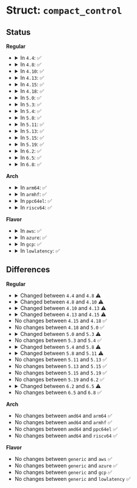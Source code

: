 # Struct: <code>compact_control</code>

## Status
<b>Regular</b>
<ul>
<li>
<details>
<summary>In <code>4.4</code>: ✅</summary>

```c
struct compact_control {
    struct list_head freepages;
    struct list_head migratepages;
    long unsigned int nr_freepages;
    long unsigned int nr_migratepages;
    long unsigned int free_pfn;
    long unsigned int migrate_pfn;
    long unsigned int last_migrated_pfn;
    enum migrate_mode mode;
    bool ignore_skip_hint;
    int order;
    const gfp_t gfp_mask;
    const int alloc_flags;
    const int classzone_idx;
    struct zone *zone;
    int contended;
};
```
</details>
</li>
<li>
<details>
<summary>In <code>4.8</code>: ✅</summary>

```c
struct compact_control {
    struct list_head freepages;
    struct list_head migratepages;
    long unsigned int nr_freepages;
    long unsigned int nr_migratepages;
    long unsigned int free_pfn;
    long unsigned int migrate_pfn;
    long unsigned int last_migrated_pfn;
    enum migrate_mode mode;
    bool ignore_skip_hint;
    bool direct_compaction;
    bool whole_zone;
    int order;
    const gfp_t gfp_mask;
    const unsigned int alloc_flags;
    const int classzone_idx;
    struct zone *zone;
    bool contended;
};
```
</details>
</li>
<li>
<details>
<summary>In <code>4.10</code>: ✅</summary>

```c
struct compact_control {
    struct list_head freepages;
    struct list_head migratepages;
    long unsigned int nr_freepages;
    long unsigned int nr_migratepages;
    long unsigned int free_pfn;
    long unsigned int migrate_pfn;
    long unsigned int last_migrated_pfn;
    enum migrate_mode mode;
    bool ignore_skip_hint;
    bool ignore_block_suitable;
    bool direct_compaction;
    bool whole_zone;
    int order;
    const gfp_t gfp_mask;
    const unsigned int alloc_flags;
    const int classzone_idx;
    struct zone *zone;
    bool contended;
};
```
</details>
</li>
<li>
<details>
<summary>In <code>4.13</code>: ✅</summary>

```c
struct compact_control {
    struct list_head freepages;
    struct list_head migratepages;
    struct zone *zone;
    long unsigned int nr_freepages;
    long unsigned int nr_migratepages;
    long unsigned int total_migrate_scanned;
    long unsigned int total_free_scanned;
    long unsigned int free_pfn;
    long unsigned int migrate_pfn;
    long unsigned int last_migrated_pfn;
    const gfp_t gfp_mask;
    int order;
    int migratetype;
    const unsigned int alloc_flags;
    const int classzone_idx;
    enum migrate_mode mode;
    bool ignore_skip_hint;
    bool ignore_block_suitable;
    bool direct_compaction;
    bool whole_zone;
    bool contended;
    bool finishing_block;
};
```
</details>
</li>
<li>
<details>
<summary>In <code>4.15</code>: ✅</summary>

```c
struct compact_control {
    struct list_head freepages;
    struct list_head migratepages;
    struct zone *zone;
    long unsigned int nr_freepages;
    long unsigned int nr_migratepages;
    long unsigned int total_migrate_scanned;
    long unsigned int total_free_scanned;
    long unsigned int free_pfn;
    long unsigned int migrate_pfn;
    long unsigned int last_migrated_pfn;
    const gfp_t gfp_mask;
    int order;
    int migratetype;
    const unsigned int alloc_flags;
    const int classzone_idx;
    enum migrate_mode mode;
    bool ignore_skip_hint;
    bool no_set_skip_hint;
    bool ignore_block_suitable;
    bool direct_compaction;
    bool whole_zone;
    bool contended;
    bool finishing_block;
};
```
</details>
</li>
<li>
<details>
<summary>In <code>4.18</code>: ✅</summary>

```c
struct compact_control {
    struct list_head freepages;
    struct list_head migratepages;
    struct zone *zone;
    long unsigned int nr_freepages;
    long unsigned int nr_migratepages;
    long unsigned int total_migrate_scanned;
    long unsigned int total_free_scanned;
    long unsigned int free_pfn;
    long unsigned int migrate_pfn;
    long unsigned int last_migrated_pfn;
    const gfp_t gfp_mask;
    int order;
    int migratetype;
    const unsigned int alloc_flags;
    const int classzone_idx;
    enum migrate_mode mode;
    bool ignore_skip_hint;
    bool no_set_skip_hint;
    bool ignore_block_suitable;
    bool direct_compaction;
    bool whole_zone;
    bool contended;
    bool finishing_block;
};
```
</details>
</li>
<li>
<details>
<summary>In <code>5.0</code>: ✅</summary>

```c
struct compact_control {
    struct list_head freepages;
    struct list_head migratepages;
    struct zone *zone;
    long unsigned int nr_freepages;
    long unsigned int nr_migratepages;
    long unsigned int total_migrate_scanned;
    long unsigned int total_free_scanned;
    long unsigned int free_pfn;
    long unsigned int migrate_pfn;
    long unsigned int last_migrated_pfn;
    const gfp_t gfp_mask;
    int order;
    int migratetype;
    const unsigned int alloc_flags;
    const int classzone_idx;
    enum migrate_mode mode;
    bool ignore_skip_hint;
    bool no_set_skip_hint;
    bool ignore_block_suitable;
    bool direct_compaction;
    bool whole_zone;
    bool contended;
    bool finishing_block;
};
```
</details>
</li>
<li>
<details>
<summary>In <code>5.3</code>: ✅</summary>

```c
struct compact_control {
    struct list_head freepages;
    struct list_head migratepages;
    unsigned int nr_freepages;
    unsigned int nr_migratepages;
    long unsigned int free_pfn;
    long unsigned int migrate_pfn;
    long unsigned int fast_start_pfn;
    struct zone *zone;
    long unsigned int total_migrate_scanned;
    long unsigned int total_free_scanned;
    short unsigned int fast_search_fail;
    short int search_order;
    const gfp_t gfp_mask;
    int order;
    int migratetype;
    const unsigned int alloc_flags;
    const int classzone_idx;
    enum migrate_mode mode;
    bool ignore_skip_hint;
    bool no_set_skip_hint;
    bool ignore_block_suitable;
    bool direct_compaction;
    bool whole_zone;
    bool contended;
    bool rescan;
};
```
</details>
</li>
<li>
<details>
<summary>In <code>5.4</code>: ✅</summary>

```c
struct compact_control {
    struct list_head freepages;
    struct list_head migratepages;
    unsigned int nr_freepages;
    unsigned int nr_migratepages;
    long unsigned int free_pfn;
    long unsigned int migrate_pfn;
    long unsigned int fast_start_pfn;
    struct zone *zone;
    long unsigned int total_migrate_scanned;
    long unsigned int total_free_scanned;
    short unsigned int fast_search_fail;
    short int search_order;
    const gfp_t gfp_mask;
    int order;
    int migratetype;
    const unsigned int alloc_flags;
    const int classzone_idx;
    enum migrate_mode mode;
    bool ignore_skip_hint;
    bool no_set_skip_hint;
    bool ignore_block_suitable;
    bool direct_compaction;
    bool whole_zone;
    bool contended;
    bool rescan;
};
```
</details>
</li>
<li>
<details>
<summary>In <code>5.8</code>: ✅</summary>

```c
struct compact_control {
    struct list_head freepages;
    struct list_head migratepages;
    unsigned int nr_freepages;
    unsigned int nr_migratepages;
    long unsigned int free_pfn;
    long unsigned int migrate_pfn;
    long unsigned int fast_start_pfn;
    struct zone *zone;
    long unsigned int total_migrate_scanned;
    long unsigned int total_free_scanned;
    short unsigned int fast_search_fail;
    short int search_order;
    const gfp_t gfp_mask;
    int order;
    int migratetype;
    const unsigned int alloc_flags;
    const int highest_zoneidx;
    enum migrate_mode mode;
    bool ignore_skip_hint;
    bool no_set_skip_hint;
    bool ignore_block_suitable;
    bool direct_compaction;
    bool whole_zone;
    bool contended;
    bool rescan;
    bool alloc_contig;
};
```
</details>
</li>
<li>
<details>
<summary>In <code>5.11</code>: ✅</summary>

```c
struct compact_control {
    struct list_head freepages;
    struct list_head migratepages;
    unsigned int nr_freepages;
    unsigned int nr_migratepages;
    long unsigned int free_pfn;
    long unsigned int migrate_pfn;
    long unsigned int fast_start_pfn;
    struct zone *zone;
    long unsigned int total_migrate_scanned;
    long unsigned int total_free_scanned;
    short unsigned int fast_search_fail;
    short int search_order;
    const gfp_t gfp_mask;
    int order;
    int migratetype;
    const unsigned int alloc_flags;
    const int highest_zoneidx;
    enum migrate_mode mode;
    bool ignore_skip_hint;
    bool no_set_skip_hint;
    bool ignore_block_suitable;
    bool direct_compaction;
    bool proactive_compaction;
    bool whole_zone;
    bool contended;
    bool rescan;
    bool alloc_contig;
};
```
</details>
</li>
<li>
<details>
<summary>In <code>5.13</code>: ✅</summary>

```c
struct compact_control {
    struct list_head freepages;
    struct list_head migratepages;
    unsigned int nr_freepages;
    unsigned int nr_migratepages;
    long unsigned int free_pfn;
    long unsigned int migrate_pfn;
    long unsigned int fast_start_pfn;
    struct zone *zone;
    long unsigned int total_migrate_scanned;
    long unsigned int total_free_scanned;
    short unsigned int fast_search_fail;
    short int search_order;
    const gfp_t gfp_mask;
    int order;
    int migratetype;
    const unsigned int alloc_flags;
    const int highest_zoneidx;
    enum migrate_mode mode;
    bool ignore_skip_hint;
    bool no_set_skip_hint;
    bool ignore_block_suitable;
    bool direct_compaction;
    bool proactive_compaction;
    bool whole_zone;
    bool contended;
    bool rescan;
    bool alloc_contig;
};
```
</details>
</li>
<li>
<details>
<summary>In <code>5.15</code>: ✅</summary>

```c
struct compact_control {
    struct list_head freepages;
    struct list_head migratepages;
    unsigned int nr_freepages;
    unsigned int nr_migratepages;
    long unsigned int free_pfn;
    long unsigned int migrate_pfn;
    long unsigned int fast_start_pfn;
    struct zone *zone;
    long unsigned int total_migrate_scanned;
    long unsigned int total_free_scanned;
    short unsigned int fast_search_fail;
    short int search_order;
    const gfp_t gfp_mask;
    int order;
    int migratetype;
    const unsigned int alloc_flags;
    const int highest_zoneidx;
    enum migrate_mode mode;
    bool ignore_skip_hint;
    bool no_set_skip_hint;
    bool ignore_block_suitable;
    bool direct_compaction;
    bool proactive_compaction;
    bool whole_zone;
    bool contended;
    bool rescan;
    bool alloc_contig;
};
```
</details>
</li>
<li>
<details>
<summary>In <code>5.19</code>: ✅</summary>

```c
struct compact_control {
    struct list_head freepages;
    struct list_head migratepages;
    unsigned int nr_freepages;
    unsigned int nr_migratepages;
    long unsigned int free_pfn;
    long unsigned int migrate_pfn;
    long unsigned int fast_start_pfn;
    struct zone *zone;
    long unsigned int total_migrate_scanned;
    long unsigned int total_free_scanned;
    short unsigned int fast_search_fail;
    short int search_order;
    const gfp_t gfp_mask;
    int order;
    int migratetype;
    const unsigned int alloc_flags;
    const int highest_zoneidx;
    enum migrate_mode mode;
    bool ignore_skip_hint;
    bool no_set_skip_hint;
    bool ignore_block_suitable;
    bool direct_compaction;
    bool proactive_compaction;
    bool whole_zone;
    bool contended;
    bool rescan;
    bool alloc_contig;
};
```
</details>
</li>
<li>
<details>
<summary>In <code>6.2</code>: ✅</summary>

```c
struct compact_control {
    struct list_head freepages;
    struct list_head migratepages;
    unsigned int nr_freepages;
    unsigned int nr_migratepages;
    long unsigned int free_pfn;
    long unsigned int migrate_pfn;
    long unsigned int fast_start_pfn;
    struct zone *zone;
    long unsigned int total_migrate_scanned;
    long unsigned int total_free_scanned;
    short unsigned int fast_search_fail;
    short int search_order;
    const gfp_t gfp_mask;
    int order;
    int migratetype;
    const unsigned int alloc_flags;
    const int highest_zoneidx;
    enum migrate_mode mode;
    bool ignore_skip_hint;
    bool no_set_skip_hint;
    bool ignore_block_suitable;
    bool direct_compaction;
    bool proactive_compaction;
    bool whole_zone;
    bool contended;
    bool rescan;
    bool alloc_contig;
};
```
</details>
</li>
<li>
<details>
<summary>In <code>6.5</code>: ✅</summary>

```c
struct compact_control {
    struct list_head freepages;
    struct list_head migratepages;
    unsigned int nr_freepages;
    unsigned int nr_migratepages;
    long unsigned int free_pfn;
    long unsigned int migrate_pfn;
    long unsigned int fast_start_pfn;
    struct zone *zone;
    long unsigned int total_migrate_scanned;
    long unsigned int total_free_scanned;
    short unsigned int fast_search_fail;
    short int search_order;
    const gfp_t gfp_mask;
    int order;
    int migratetype;
    const unsigned int alloc_flags;
    const int highest_zoneidx;
    enum migrate_mode mode;
    bool ignore_skip_hint;
    bool no_set_skip_hint;
    bool ignore_block_suitable;
    bool direct_compaction;
    bool proactive_compaction;
    bool whole_zone;
    bool contended;
    bool finish_pageblock;
    bool alloc_contig;
};
```
</details>
</li>
<li>
<details>
<summary>In <code>6.8</code>: ✅</summary>

```c
struct compact_control {
    struct list_head freepages;
    struct list_head migratepages;
    unsigned int nr_freepages;
    unsigned int nr_migratepages;
    long unsigned int free_pfn;
    long unsigned int migrate_pfn;
    long unsigned int fast_start_pfn;
    struct zone *zone;
    long unsigned int total_migrate_scanned;
    long unsigned int total_free_scanned;
    short unsigned int fast_search_fail;
    short int search_order;
    const gfp_t gfp_mask;
    int order;
    int migratetype;
    const unsigned int alloc_flags;
    const int highest_zoneidx;
    enum migrate_mode mode;
    bool ignore_skip_hint;
    bool no_set_skip_hint;
    bool ignore_block_suitable;
    bool direct_compaction;
    bool proactive_compaction;
    bool whole_zone;
    bool contended;
    bool finish_pageblock;
    bool alloc_contig;
};
```
</details>
</li>
</ul>
<b>Arch</b>
<ul>
<li>
<details>
<summary>In <code>arm64</code>: ✅</summary>

```c
struct compact_control {
    struct list_head freepages;
    struct list_head migratepages;
    unsigned int nr_freepages;
    unsigned int nr_migratepages;
    long unsigned int free_pfn;
    long unsigned int migrate_pfn;
    long unsigned int fast_start_pfn;
    struct zone *zone;
    long unsigned int total_migrate_scanned;
    long unsigned int total_free_scanned;
    short unsigned int fast_search_fail;
    short int search_order;
    const gfp_t gfp_mask;
    int order;
    int migratetype;
    const unsigned int alloc_flags;
    const int classzone_idx;
    enum migrate_mode mode;
    bool ignore_skip_hint;
    bool no_set_skip_hint;
    bool ignore_block_suitable;
    bool direct_compaction;
    bool whole_zone;
    bool contended;
    bool rescan;
};
```
</details>
</li>
<li>
<details>
<summary>In <code>armhf</code>: ✅</summary>

```c
struct compact_control {
    struct list_head freepages;
    struct list_head migratepages;
    unsigned int nr_freepages;
    unsigned int nr_migratepages;
    long unsigned int free_pfn;
    long unsigned int migrate_pfn;
    long unsigned int fast_start_pfn;
    struct zone *zone;
    long unsigned int total_migrate_scanned;
    long unsigned int total_free_scanned;
    short unsigned int fast_search_fail;
    short int search_order;
    const gfp_t gfp_mask;
    int order;
    int migratetype;
    const unsigned int alloc_flags;
    const int classzone_idx;
    enum migrate_mode mode;
    bool ignore_skip_hint;
    bool no_set_skip_hint;
    bool ignore_block_suitable;
    bool direct_compaction;
    bool whole_zone;
    bool contended;
    bool rescan;
};
```
</details>
</li>
<li>
<details>
<summary>In <code>ppc64el</code>: ✅</summary>

```c
struct compact_control {
    struct list_head freepages;
    struct list_head migratepages;
    unsigned int nr_freepages;
    unsigned int nr_migratepages;
    long unsigned int free_pfn;
    long unsigned int migrate_pfn;
    long unsigned int fast_start_pfn;
    struct zone *zone;
    long unsigned int total_migrate_scanned;
    long unsigned int total_free_scanned;
    short unsigned int fast_search_fail;
    short int search_order;
    const gfp_t gfp_mask;
    int order;
    int migratetype;
    const unsigned int alloc_flags;
    const int classzone_idx;
    enum migrate_mode mode;
    bool ignore_skip_hint;
    bool no_set_skip_hint;
    bool ignore_block_suitable;
    bool direct_compaction;
    bool whole_zone;
    bool contended;
    bool rescan;
};
```
</details>
</li>
<li>
<details>
<summary>In <code>riscv64</code>: ✅</summary>

```c
struct compact_control {
    struct list_head freepages;
    struct list_head migratepages;
    unsigned int nr_freepages;
    unsigned int nr_migratepages;
    long unsigned int free_pfn;
    long unsigned int migrate_pfn;
    long unsigned int fast_start_pfn;
    struct zone *zone;
    long unsigned int total_migrate_scanned;
    long unsigned int total_free_scanned;
    short unsigned int fast_search_fail;
    short int search_order;
    const gfp_t gfp_mask;
    int order;
    int migratetype;
    const unsigned int alloc_flags;
    const int classzone_idx;
    enum migrate_mode mode;
    bool ignore_skip_hint;
    bool no_set_skip_hint;
    bool ignore_block_suitable;
    bool direct_compaction;
    bool whole_zone;
    bool contended;
    bool rescan;
};
```
</details>
</li>
</ul>
<b>Flavor</b>
<ul>
<li>
<details>
<summary>In <code>aws</code>: ✅</summary>

```c
struct compact_control {
    struct list_head freepages;
    struct list_head migratepages;
    unsigned int nr_freepages;
    unsigned int nr_migratepages;
    long unsigned int free_pfn;
    long unsigned int migrate_pfn;
    long unsigned int fast_start_pfn;
    struct zone *zone;
    long unsigned int total_migrate_scanned;
    long unsigned int total_free_scanned;
    short unsigned int fast_search_fail;
    short int search_order;
    const gfp_t gfp_mask;
    int order;
    int migratetype;
    const unsigned int alloc_flags;
    const int classzone_idx;
    enum migrate_mode mode;
    bool ignore_skip_hint;
    bool no_set_skip_hint;
    bool ignore_block_suitable;
    bool direct_compaction;
    bool whole_zone;
    bool contended;
    bool rescan;
};
```
</details>
</li>
<li>
<details>
<summary>In <code>azure</code>: ✅</summary>

```c
struct compact_control {
    struct list_head freepages;
    struct list_head migratepages;
    unsigned int nr_freepages;
    unsigned int nr_migratepages;
    long unsigned int free_pfn;
    long unsigned int migrate_pfn;
    long unsigned int fast_start_pfn;
    struct zone *zone;
    long unsigned int total_migrate_scanned;
    long unsigned int total_free_scanned;
    short unsigned int fast_search_fail;
    short int search_order;
    const gfp_t gfp_mask;
    int order;
    int migratetype;
    const unsigned int alloc_flags;
    const int classzone_idx;
    enum migrate_mode mode;
    bool ignore_skip_hint;
    bool no_set_skip_hint;
    bool ignore_block_suitable;
    bool direct_compaction;
    bool whole_zone;
    bool contended;
    bool rescan;
};
```
</details>
</li>
<li>
<details>
<summary>In <code>gcp</code>: ✅</summary>

```c
struct compact_control {
    struct list_head freepages;
    struct list_head migratepages;
    unsigned int nr_freepages;
    unsigned int nr_migratepages;
    long unsigned int free_pfn;
    long unsigned int migrate_pfn;
    long unsigned int fast_start_pfn;
    struct zone *zone;
    long unsigned int total_migrate_scanned;
    long unsigned int total_free_scanned;
    short unsigned int fast_search_fail;
    short int search_order;
    const gfp_t gfp_mask;
    int order;
    int migratetype;
    const unsigned int alloc_flags;
    const int classzone_idx;
    enum migrate_mode mode;
    bool ignore_skip_hint;
    bool no_set_skip_hint;
    bool ignore_block_suitable;
    bool direct_compaction;
    bool whole_zone;
    bool contended;
    bool rescan;
};
```
</details>
</li>
<li>
<details>
<summary>In <code>lowlatency</code>: ✅</summary>

```c
struct compact_control {
    struct list_head freepages;
    struct list_head migratepages;
    unsigned int nr_freepages;
    unsigned int nr_migratepages;
    long unsigned int free_pfn;
    long unsigned int migrate_pfn;
    long unsigned int fast_start_pfn;
    struct zone *zone;
    long unsigned int total_migrate_scanned;
    long unsigned int total_free_scanned;
    short unsigned int fast_search_fail;
    short int search_order;
    const gfp_t gfp_mask;
    int order;
    int migratetype;
    const unsigned int alloc_flags;
    const int classzone_idx;
    enum migrate_mode mode;
    bool ignore_skip_hint;
    bool no_set_skip_hint;
    bool ignore_block_suitable;
    bool direct_compaction;
    bool whole_zone;
    bool contended;
    bool rescan;
};
```
</details>
</li>
</ul>

## Differences
<b>Regular</b>
<ul>
<li>
<details>
<summary>Changed between <code>4.4</code> and <code>4.8</code> ⚠️</summary>
<ul>
<li>
<b>Field added. </b>
<code>bool direct_compaction</code>
</li>
<li>
<b>Field added. </b>
<code>bool whole_zone</code>
</li>
<li>
<b>Field type changed. </b>
<code>const int alloc_flags</code> ➡️ <code>const unsigned int alloc_flags</code>
</li>
<li>
<b>Field type changed. </b>
<code>int contended</code> ➡️ <code>bool contended</code>
</li>
</ul>
</details>
</li>
<li>
<details>
<summary>Changed between <code>4.8</code> and <code>4.10</code> ⚠️</summary>
<ul>
<li>
<b>Field added. </b>
<code>bool ignore_block_suitable</code>
</li>
</ul>
</details>
</li>
<li>
<details>
<summary>Changed between <code>4.10</code> and <code>4.13</code> ⚠️</summary>
<ul>
<li>
<b>Field added. </b>
<code>long unsigned int total_migrate_scanned</code>
</li>
<li>
<b>Field added. </b>
<code>long unsigned int total_free_scanned</code>
</li>
<li>
<b>Field added. </b>
<code>int migratetype</code>
</li>
<li>
<b>Field added. </b>
<code>bool finishing_block</code>
</li>
</ul>
</details>
</li>
<li>
<details>
<summary>Changed between <code>4.13</code> and <code>4.15</code> ⚠️</summary>
<ul>
<li>
<b>Field added. </b>
<code>bool no_set_skip_hint</code>
</li>
</ul>
</details>
</li>
<li>
No changes between <code>4.15</code> and <code>4.18</code> ✅
</li>
<li>
No changes between <code>4.18</code> and <code>5.0</code> ✅
</li>
<li>
<details>
<summary>Changed between <code>5.0</code> and <code>5.3</code> ⚠️</summary>
<ul>
<li>
<b>Field added. </b>
<code>long unsigned int fast_start_pfn</code>
</li>
<li>
<b>Field added. </b>
<code>short unsigned int fast_search_fail</code>
</li>
<li>
<b>Field added. </b>
<code>short int search_order</code>
</li>
<li>
<b>Field added. </b>
<code>bool rescan</code>
</li>
<li>
<b>Field removed. </b>
<code>long unsigned int last_migrated_pfn</code>
</li>
<li>
<b>Field removed. </b>
<code>bool finishing_block</code>
</li>
<li>
<b>Field type changed. </b>
<code>long unsigned int nr_freepages</code> ➡️ <code>unsigned int nr_freepages</code>
</li>
<li>
<b>Field type changed. </b>
<code>long unsigned int nr_migratepages</code> ➡️ <code>unsigned int nr_migratepages</code>
</li>
</ul>
</details>
</li>
<li>
No changes between <code>5.3</code> and <code>5.4</code> ✅
</li>
<li>
<details>
<summary>Changed between <code>5.4</code> and <code>5.8</code> ⚠️</summary>
<ul>
<li>
<b>Field added. </b>
<code>const int highest_zoneidx</code>
</li>
<li>
<b>Field added. </b>
<code>bool alloc_contig</code>
</li>
<li>
<b>Field removed. </b>
<code>const int classzone_idx</code>
</li>
</ul>
</details>
</li>
<li>
<details>
<summary>Changed between <code>5.8</code> and <code>5.11</code> ⚠️</summary>
<ul>
<li>
<b>Field added. </b>
<code>bool proactive_compaction</code>
</li>
</ul>
</details>
</li>
<li>
No changes between <code>5.11</code> and <code>5.13</code> ✅
</li>
<li>
No changes between <code>5.13</code> and <code>5.15</code> ✅
</li>
<li>
No changes between <code>5.15</code> and <code>5.19</code> ✅
</li>
<li>
No changes between <code>5.19</code> and <code>6.2</code> ✅
</li>
<li>
<details>
<summary>Changed between <code>6.2</code> and <code>6.5</code> ⚠️</summary>
<ul>
<li>
<b>Field added. </b>
<code>bool finish_pageblock</code>
</li>
<li>
<b>Field removed. </b>
<code>bool rescan</code>
</li>
</ul>
</details>
</li>
<li>
No changes between <code>6.5</code> and <code>6.8</code> ✅
</li>
</ul>
<b>Arch</b>
<ul>
<li>
No changes between <code>amd64</code> and <code>arm64</code> ✅
</li>
<li>
No changes between <code>amd64</code> and <code>armhf</code> ✅
</li>
<li>
No changes between <code>amd64</code> and <code>ppc64el</code> ✅
</li>
<li>
No changes between <code>amd64</code> and <code>riscv64</code> ✅
</li>
</ul>
<b>Flavor</b>
<ul>
<li>
No changes between <code>generic</code> and <code>aws</code> ✅
</li>
<li>
No changes between <code>generic</code> and <code>azure</code> ✅
</li>
<li>
No changes between <code>generic</code> and <code>gcp</code> ✅
</li>
<li>
No changes between <code>generic</code> and <code>lowlatency</code> ✅
</li>
</ul>
